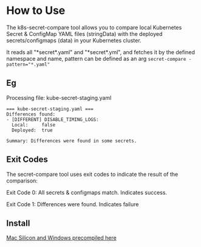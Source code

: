 # How to Use

The k8s-secret-compare tool allows you to compare local Kubernetes Secret & ConfigMap YAML files (stringData) with the deployed secrets/configmaps (data) in your Kubernetes cluster. 

It reads all "\*secret\*.yaml" and "\*secret\*.yml", and fetches it by the defined namespace and name, pattern can be defined as an arg `secret-compare -pattern="*.yaml"`

## Eg

Processing file: kube-secret-staging.yaml
```
=== kube-secret-staging.yaml ===
Differences found:
- [DIFFERENT] DISABLE_TIMING_LOGS:
  Local:     false
  Deployed:  true

Summary: Differences were found in some secrets.
```

## Exit Codes
The secret-compare tool uses exit codes to indicate the result of the comparison:

Exit Code 0:
All secrets & configmaps match. Indicates success.

Exit Code 1:
Differences were found. Indicates failure

## Install

[Mac Silicon and Windows precompiled here](https://github.com/benjaco/k8s-secret-compare/tags)
